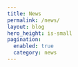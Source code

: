 ```yaml
---
title: News
permalink: /news/
layout: blog
hero_height: is-small
pagination:
  enabled: true
  category: news
---
```

